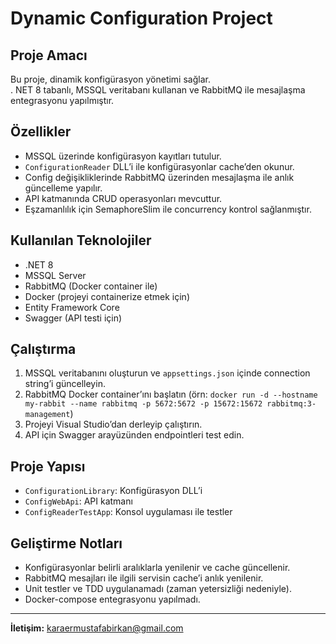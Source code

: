 # Dynamic Configuration Project

## Proje Amacı

Bu proje, dinamik konfigürasyon yönetimi sağlar.  
. NET 8 tabanlı, MSSQL veritabanı kullanan ve RabbitMQ ile mesajlaşma entegrasyonu yapılmıştır.

## Özellikler

- MSSQL üzerinde konfigürasyon kayıtları tutulur.  
- `ConfigurationReader` DLL’i ile konfigürasyonlar cache’den okunur.  
- Config değişikliklerinde RabbitMQ üzerinden mesajlaşma ile anlık güncelleme yapılır.  
- API katmanında CRUD operasyonları mevcuttur.  
- Eşzamanlılık için SemaphoreSlim ile concurrency kontrol sağlanmıştır.

## Kullanılan Teknolojiler

- .NET 8  
- MSSQL Server  
- RabbitMQ (Docker container ile)  
- Docker (projeyi containerize etmek için)  
- Entity Framework Core  
- Swagger (API testi için)

## Çalıştırma

1. MSSQL veritabanını oluşturun ve `appsettings.json` içinde connection string’i güncelleyin.  
2. RabbitMQ Docker container’ını başlatın (örn: `docker run -d --hostname my-rabbit --name rabbitmq -p 5672:5672 -p 15672:15672 rabbitmq:3-management`)  
3. Projeyi Visual Studio’dan derleyip çalıştırın.  
4. API için Swagger arayüzünden endpointleri test edin.

## Proje Yapısı

- `ConfigurationLibrary`: Konfigürasyon DLL’i  
- `ConfigWebApi`: API katmanı  
- `ConfigReaderTestApp`: Konsol uygulaması ile testler

## Geliştirme Notları

- Konfigürasyonlar belirli aralıklarla yenilenir ve cache güncellenir.  
- RabbitMQ mesajları ile ilgili servisin cache’i anlık yenilenir.  
- Unit testler ve TDD uygulanamadı (zaman yetersizliği nedeniyle).  
- Docker-compose entegrasyonu yapılmadı.

---

**İletişim:** karaermustafabirkan@gmail.com  
